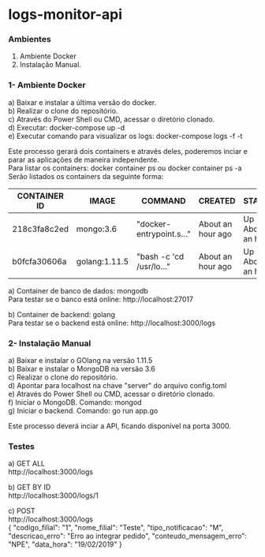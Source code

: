 # logs-monitor-api

### Ambientes
1) Ambiente Docker  
2) Instalação Manual.  

### 1- Ambiente Docker
a) Baixar e instalar a última versão do docker.  
b) Realizar o clone do repositório.  
c) Através do Power Shell ou CMD, acessar o diretório clonado.  
d) Executar: docker-compose up -d  
e) Executar comando para visualizar os logs: docker-compose logs -f -t   

Este processo gerará dois containers e através deles, poderemos inciar e parar as aplicações de maneira independente.  
Para listar os containers: docker container ps ou docker container ps -a  
Serão listados os containers da seguinte forma:  

|CONTAINER ID | IMAGE | COMMAND | CREATED | STATUS | PORTS | NAMES |
|-------------|-------|---------|---------|--------|-------|-------|
|218c3fa8c2ed|mongo:3.6|"docker-entrypoint.s…"|About an hour ago|Up About an hour| 0.0.0.0:27017->27017/tcp|logs-monitor-api_db_1
|b0fcfa30606a|golang:1.11.5|"bash -c 'cd /usr/lo…"|About an hour ago|Up About an hour|0.0.0.0:3000->3000/tcp|logs-monitor-api_backend_1

a) Container de banco de dados: mongodb  
Para testar se o banco está online: http://localhost:27017  

b) Container de backend: golang  
Para testar se o backend está online: http://localhost:3000/logs  

### 2- Instalação Manual
a) Baixar e instalar o GOlang na versão 1.11.5  
b) Baixar e instalar o MongoDB na versão 3.6  
c) Realizar o clone do repositório.  
d) Apontar para localhost na chave "server" do arquivo config.toml  
e) Através do Power Shell ou CMD, acessar o diretório clonado.  
f) Iniciar o MongoDB. Comando: mongod  
g) Iniciar o backend. Comando: go run app.go  

Este processo deverá inciar a API, ficando disponível na porta 3000.  

### Testes
a) GET ALL  
http://localhost:3000/logs  

b) GET BY ID  
http://localhost:3000/logs/1  

c) POST  
http://localhost:3000/logs  
{
"codigo_filial": "1",
"nome_filial": "Teste",
"tipo_notificacao": "M",
"descricao_erro": "Erro ao integrar pedido",
"conteudo_mensagem_erro": "NPE",
"data_hora": "19/02/2019"
}



